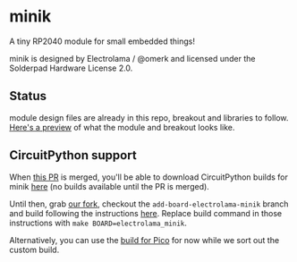 # minik

A tiny RP2040 module for small embedded things!

minik is designed by Electrolama / @omerk and licensed under the Solderpad Hardware License 2.0.


## Status

module design files are already in this repo, breakout and libraries to follow. [Here's a preview](https://twitter.com/OmerK/status/1535297431444791298) of what the module and breakout looks like.


## CircuitPython support

When [this PR](https://github.com/adafruit/circuitpython/pull/6485) is merged, you'll be able to download CircuitPython builds for minik [here](https://adafruit-circuit-python.s3.amazonaws.com/index.html?prefix=bin/electrolama_minik) (no builds available until the PR is merged). 

Until then, grab [our fork](https://github.com/electrolama/circuitpython/), checkout the `add-board-electrolama-minik` branch and build following the instructions [here](https://learn.adafruit.com/building-circuitpython/introduction). Replace build command in those instructions with `make BOARD=electrolama_minik`.

Alternatively, you can use the [build for Pico](https://circuitpython.org/board/raspberry_pi_pico/) for now while we sort out the custom build.